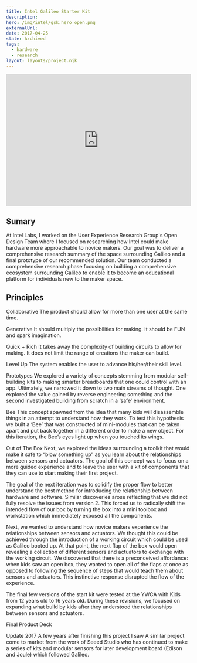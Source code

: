 ```yaml
---
title: Intel Galileo Starter Kit
description:
hero: /img/intel/gsk.hero_open.png
externalUrl:
date: 2017-04-25
state: Archived
tags:
  - hardware
  - research
layout: layouts/project.njk
---
```


<iframe title="vimeo-player" src="https://player.vimeo.com/video/108603283" width="100%" height="360" frameborder="0" allowfullscreen></iframe>


## Sumary

At Intel Labs, I worked on the User Experience Research Group's Open Design Team where I focused on researching how Intel could make hardware more approachable to novice makers. Our goal was to deliver a comprehensive research summary of the space surrounding Galileo and a final prototype of our recommended solution. Our team conducted a comprehensive research phase focusing on building a comprehensive ecosystem surrounding Galileo to enable it to become an educational platform for individuals new to the maker space.

## Principles

Collaborative
The product should allow for more than one user at the same time.

Generative
It should multiply the possibilities for making. It should be FUN and spark imagination.

Quick + Rich
It takes away the complexity of building circuits to allow for making. It does not limit the range of creations the maker can build.

Level Up
The system enables the user to advance his/her/their skill level.

Prototypes
We explored a variety of concepts stemming from modular self-building kits to making smarter breadboards that one could control with an app. Ultimately, we narrowed it down to two main streams of thought. One explored the value gained by reverse engineering something and the second investigated building from scratch in a ‘safe’ environment.

Bee
This concept spawned from the idea that many kids will disassemble things in an attempt to understand how they work. To test this hypothesis we built a ‘Bee’ that was constructed of mini-modules that can be taken apart and put back together in a different order to make a new object. For this iteration, the Bee’s eyes light up when you touched its wings.

Out of The Box
Next, we explored the ideas surrounding a toolkit that would make it safe to “blow something up” as you learn about the relationships between sensors and actuators. The goal of this concept was to focus on a more guided experience and to leave the user with a kit of components that they can use to start making their first project.

The goal of the next iteration was to solidify the proper flow to better understand the best method for introducing the relationship between hardware and software. Similar discoveries arose reflecting that we did not fully resolve the issues from version 2. This forced us to radically shift the intended flow of our box by turning the box into a mini toolbox and workstation which immediately exposed all the components.

Next, we wanted to understand how novice makers experience the relationships between sensors and actuators. We thought this could be achieved through the introduction of a working circuit which could be used as Galileo booted up. At that point, the next flap of the box would open revealing a collection of different sensors and actuators to exchange with the working circuit. We discovered that there is a preconceived affordance: when kids saw an open box, they wanted to open all of the flaps at once as opposed to following the sequence of steps that would teach them about sensors and actuators. This instinctive response disrupted the flow of the experience.

The final few versions of the start kit were tested at the YWCA with Kids from 12 years old to 16 years old. During these revisions, we focused on expanding what build by kids after they understood the relationships between sensors and actuators.

Final Product Deck

Update 2017
A few years after finishing this project I saw A similar project come to market from the work of Seeed Studio who has continued to make a series of kits and modular sensors for later development board (Edison and Joule) which followed Galileo.
